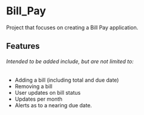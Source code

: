 # Bill_Pay
Project that focuses on creating a Bill Pay application.

## Features
###### Intended to be added include, but are not limited to:

- Adding a bill (including total and due date)
- Removing a bill
- User updates on bill status
- Updates per month
- Alerts as to a nearing due date.
